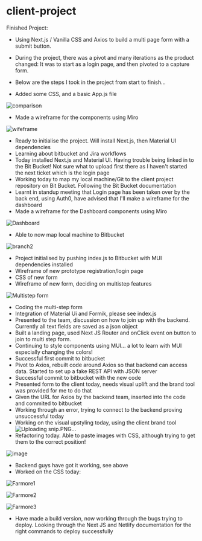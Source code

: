 # client-project
Finished Project:
* Using Next.js / Vanilla CSS and Axios to build a multi page form with a submit button. 
* During the project, there was a pivot and many iterations as the product changed: It was to start as a login page, and then pivoted to a capture form. 
* Below are the steps I took in the project from start to finish...

* Added some CSS, and a basic App.js file 

![comparison](https://user-images.githubusercontent.com/91314936/156920915-9f2764c9-2b66-411b-8c4a-b4c918b370c4.JPG)

* Made a wireframe for the components using Miro

![wifeframe](https://user-images.githubusercontent.com/91314936/156920792-1a0a5806-fc12-4e01-a882-f509eef5aaf0.JPG)

* Ready to initialise the project. Will install Next.js, then Material UI dependencies
* Learning about bitbucket and Jira workflows
* Today installed Next.js and Material UI. Having trouble being linked in to the Bit Bucket! Not sure what to upload first there as I haven't started the next ticket which is the login page
* Working today to map my local machine/Git to the client project repository on Bit Bucket. Following the Bit Bucket documentation 
* Learnt in standup meeting that Login page has been taken over by the back end, using Auth0, have advised that I'll make a wireframe for the dashboard
* Made a wireframe for the Dashboard components using Miro

![Dashboard](https://user-images.githubusercontent.com/91314936/157822610-c3a66d21-796d-476f-9e86-5af3efdfa21b.JPG)

* Able to now map local machine to Bitbucket


![branch2](https://user-images.githubusercontent.com/91314936/157822730-763272db-1dc7-435c-9357-80b7643c3d41.JPG)

* Project initialised by pushing index.js to Bitbucket with MUI dependencies installed
* Wireframe of new prototype registration/login page
* CSS of new form
* Wireframe of new form, deciding on multistep features

![Multistep form](https://user-images.githubusercontent.com/91314936/158545303-91b75bc2-2644-4da8-abca-e6988ba5a844.JPG)

* Coding the multi-step form
* Integration of Material Ui and Formik, please see index.js
* Presented to the team, discussion on how to join up with the backend. Currently all text fields are saved as a json object
* Built a landing page, used Next JS Router and onClick event on button to join to multi step form. 
* Continuing to style components using MUI... a lot to learn with MUI especially changing the colors!
* Successful first commit to bitbucket
* Pivot to Axios, rebuilt code around Axios so that backend can access data. Started to set up a fake REST API with JSON server
* Successful commit to bitbucket with the new code
* Presented form to the client today, needs visual uplift and the brand tool was provided for me to do that
* Given the URL for Axios by the backend team, inserted into the code and commited to bitbucket
* Working through an error, trying to connect to the backend proving unsuccessful today
* Working on the visual upstyling today, using the client brand tool![Uploading snip.PNG…]()
* Refactoring today. Able to paste images with CSS, although trying to get them to the correct position!

![image](https://user-images.githubusercontent.com/91314936/160993644-0d98da04-5458-403b-8807-e8681ff82782.png)

* Backend guys have got it working, see above
* Worked on the CSS today:

![Farmore1](https://user-images.githubusercontent.com/91314936/161501364-c9057b17-93f7-414c-8409-231ca01f04dc.PNG)

![Farmore2](https://user-images.githubusercontent.com/91314936/161501374-1828845d-93bf-4cdd-bb7d-42af58fd9316.PNG)

![Farmore3](https://user-images.githubusercontent.com/91314936/161501384-cd8c5bc7-ba3c-469c-97e0-672914a067e5.PNG)

* Have made a build version, now working through the bugs trying to deploy. Looking through the Next JS and Netlify documentation for the right commands to deploy successfully

